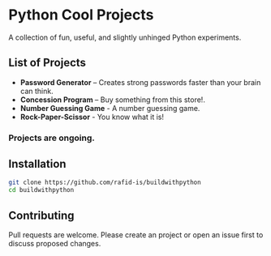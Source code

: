 # Python Cool Projects
A collection of fun, useful, and slightly unhinged Python experiments.

## List of Projects
- **Password Generator** – Creates strong passwords faster than your brain can think.
- **Concession Program** – Buy something from this store!.
- **Number Guessing Game** - A number guessing game.
- **Rock-Paper-Scissor** - You know what it is!

### Projects are ongoing.
## Installation
```bash
git clone https://github.com/rafid-is/buildwithpython
cd buildwithpython
```

## Contributing
Pull requests are welcome. Please create an project or open an issue first to discuss proposed changes.